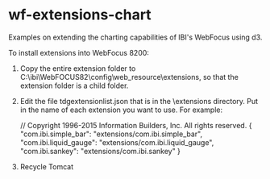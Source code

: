 # wf-extensions-chart
Examples on extending the charting capabilities of IBI's WebFocus using d3.

To install extensions into WebFocus 8200:
  1) Copy the entire extension folder to C:\ibi\WebFOCUS82\config\web_resource\extensions, so that the extension folder is a child folder.
  2) Edit the file tdgextensionlist.json that is in the \extensions directory. Put in the name of each extension you want to use. For example: 
  
      // Copyright 1996-2015 Information Builders, Inc. All rights reserved.
    {
    "com.ibi.simple_bar": "extensions/com.ibi.simple_bar",
    "com.ibi.liquid_gauge": "extensions/com.ibi.liquid_gauge",
    "com.ibi.sankey": "extensions/com.ibi.sankey"
    }
    
  3) Recycle Tomcat
